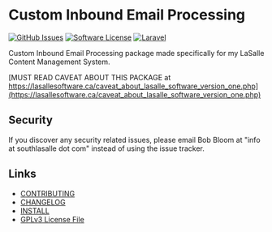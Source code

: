 # Custom Inbound Email Processing 

[![GitHub Issues](https://img.shields.io/github/issues/lasallecms/lasallecms-l5-lasallecmscustominboundemail-pkg.svg)](https://github.com/lasallecms/lasallecms-l5-lasallecmscustominboundemail-pkg/issues)
[![Software License](https://img.shields.io/badge/license-GPLv3-brightgreen.svg?style=flat-square)](LICENSE.md)
[![Laravel](https://img.shields.io/badge/Laravel-v5.1-brightgreen.svg?style=flat-square)](http://laravel.com)


Custom Inbound Email Processing  package made specifically for my LaSalle Content Management System. 

[MUST READ CAVEAT ABOUT THIS PACKAGE at https://lasallesoftware.ca/caveat_about_lasalle_software_version_one.php](https://lasallesoftware.ca/caveat_about_lasalle_software_version_one.php)

## Security

If you discover any security related issues, please email Bob Bloom at "info at southlasalle dot com" instead of using the issue tracker.


## Links

* [CONTRIBUTING](CONTRIBUTING.md)
* [CHANGELOG](CHANGELOG.md)
* [INSTALL](INSTALL.md)
* [GPLv3 License File](LICENSE.md)



